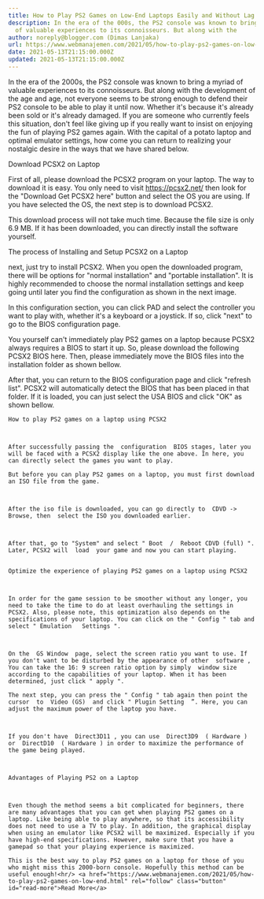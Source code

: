 ```yaml
---
title: How to Play PS2 Games on Low-End Laptops Easily and Without Lag
description: In the era of the 000s, the PS2 console was known to bring a myriad
  of valuable experiences to its connoisseurs. But along with the
author: noreply@blogger.com (Dimas Lanjaka)
url: https://www.webmanajemen.com/2021/05/how-to-play-ps2-games-on-low-end.html
date: 2021-05-13T21:15:00.000Z
updated: 2021-05-13T21:15:00.000Z
---
```


In the era of the 2000s, the PS2 console was known to bring a myriad of valuable experiences to its connoisseurs. But along with the development of the age and age, not everyone seems to be strong enough to defend their PS2 console to be able to play it until now. Whether it's because it's already been sold or it's already damaged. 
  If you are someone who currently feels this situation, don't feel like giving up if you really want to insist on enjoying the fun of playing PS2 games again. With the capital of a potato laptop and optimal emulator settings, how come you can return to realizing your nostalgic desire in the ways that we have shared below. 
   
Download PCSX2 on Laptop
     
First of all, please download the PCSX2 program on your laptop. The way to download it is easy. You only need to visit https://pcsx2.net/ then look for the "Download Get PCSX2 here" button and select the OS you are using. If you have selected the OS, the next step is to download PCSX2.
   
This download process will not take much time. Because the file size is only 6.9 MB. If it has been downloaded, you can directly install the software yourself.
 
  
The process of Installing and Setup PCSX2 on a Laptop
    
next, just try to install PCSX2. When you open the downloaded program, there will be options for "normal installation" and "portable installation". It is highly recommended to choose the normal installation settings and keep going until later you find the configuration as shown in the next image.
    
In this configuration section, you can click PAD and select the controller you want to play with, whether it's a keyboard or a joystick. If so, click "next" to go to the BIOS configuration page.
  
You yourself can't immediately play PS2 games on a laptop because PCSX2 always requires a BIOS to start it up. So, please download the following PCSX2 BIOS here. Then, please immediately move the BIOS files into the installation folder as shown bellow.
    
After that, you can return to the BIOS configuration page and click "refresh list". PCSX2 will automatically detect the BIOS that has been placed in that folder. If it is loaded, you can just select the USA BIOS and click "OK" as shown bellow.
  
   
    How to play PS2 games on a laptop using PCSX2   
  
      
  
    After successfully passing the  configuration  BIOS stages, later you will be faced with a PCSX2 display like the one above. In here, you can directly select the games you want to play.   
  
    But before you can play PS2 games on a laptop, you must first download an ISO file from the game.   
  
      
  
    After the iso file is downloaded, you can go directly to  CDVD -> Browse, then  select the ISO you downloaded earlier.   
  
      
  
    After that, go to "System" and select " Boot  /  Reboot CDVD (full) ". Later, PCSX2 will  load  your game and now you can start playing.   
 
  
    Optimize the experience of playing PS2 games on a laptop using PCSX2   
  
      
  
    In order for the game session to be smoother without any longer, you need to take the time to do at least overhauling the settings in PCSX2. Also, please note, this optimization also depends on the specifications of your laptop. You can click on the " Config " tab and select " Emulation   Settings ".   
  
      
  
    On the  GS Window  page, select the screen ratio you want to use. If you don't want to be disturbed by the appearance of other  software ,     You can take the 16: 9 screen ratio option by simply  window size  according to the capabilities of your laptop. When it has been determined, just click " apply ".   
  
    The next step, you can press the " Config " tab again then point the  cursor  to  Video (GS)  and click " Plugin Setting  ”. Here, you can adjust the maximum power of the laptop you have.   
  
      
  
    If you don't have  Direct3D11 , you can use  Direct3D9  ( Hardware ) or  DirectD10  ( Hardware ) in order to maximize the performance of the game being played.   

 
  
    Advantages of Playing PS2 on a Laptop   
  
      
  
    Even though the method seems a bit complicated for beginners, there are many advantages that you can get when playing PS2 games on a laptop. Like being able to play anywhere, so that its accessibility does not need to use a TV to play. In addition, the graphical display when using an emulator like PCSX2 will be maximized. Especially if you have high-end specifications. However, make sure that you have a gamepad so that your playing experience is maximized.   
  
    This is the best way to play PS2 games on a laptop for those of you who might miss this 2000-born console. Hopefully this method can be useful enough!<hr/> <a href="https://www.webmanajemen.com/2021/05/how-to-play-ps2-games-on-low-end.html" rel="follow" class="button" id="read-more">Read More</a>